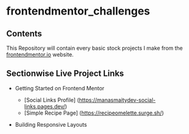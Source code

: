 # frontendmentor_challenges

## Contents

This Repository will contain every basic stock projects I make from the [frontendmentor.io](https://www.frontendmentor.io/learning-paths) website.

## Sectionwise Live Project Links 


* Getting Started on Frontend Mentor
    * [Social Links Profile] (https://manasmaitydev-social-links.pages.dev/)
    * [Simple Recipe Page] (https://recipeomelette.surge.sh/) 

* Building Responsive Layouts


